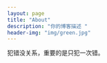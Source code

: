 ```yaml
---
layout: page
title: "About"
description: "你的博客描述 " 
header-img: "img/green.jpg"
---
```


犯错没关系，重要的是只犯一次错。





